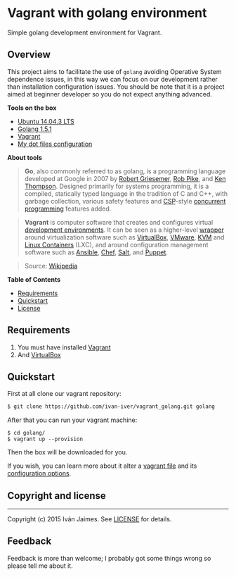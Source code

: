 # Vagrant with golang environment

Simple golang development environment for Vagrant.

## Overview

This project aims to facilitate the use of ``golang`` avoiding Operative System dependence issues, in this way we can focus on our development rather than installation configuration issues. You should be note that it is a project aimed at beginner developer so you do not expect anything advanced.

**Tools on the box**

* [Ubuntu 14.04.3 LTS](http://releases.ubuntu.com/14.04/)
* [Golang 1.5.1](https://golang.org/dl/)
* [Vagrant](https://www.vagrantup.com/)
* [My dot files configuration](https://github.com/ivan-iver/config)

**About tools**

> **Go**, also commonly referred to as golang, is a programming language developed at Google in 2007 by [Robert Griesemer](https://en.wikipedia.org/wiki/Robert_Griesemer), [Rob Pike](https://en.wikipedia.org/wiki/Rob_Pike), and [Ken Thompson](https://en.wikipedia.org/wiki/Ken_Thompson). Designed primarily for systems programming, it is a compiled, statically typed language in the tradition of C and C++, with garbage collection, various safety features and [CSP](https://en.wikipedia.org/wiki/Communicating_sequential_processes)-style [concurrent programming](https://en.wikipedia.org/wiki/Concurrent_programming) features added.



> **Vagrant** is computer software that creates and configures virtual [development environments](1). It can be seen as a higher-level [wrapper](2) around virtualization software such as [VirtualBox](3), [VMware](4), [KVM](5) and [Linux Containers](6) (LXC), and around configuration management software such as [Ansible](7), [Chef](8), [Salt](9), and [Puppet](10).

> Source: [Wikipedia](8)
    
[1]: https://en.wikipedia.org/wiki/Development_environment_(software_development_process)
[2]: https://en.wikipedia.org/wiki/Wrapper_library
[3]: https://en.wikipedia.org/wiki/VirtualBox
[4]: https://en.wikipedia.org/wiki/VMware
[5]: https://en.wikipedia.org/wiki/Kernel-based_Virtual_Machine
[6]: https://en.wikipedia.org/wiki/Linux_Containers
[7]: https://en.wikipedia.org/wiki/Ansible_(software)
[8]: https://en.wikipedia.org/wiki/Chef_(software)
[9]: https://en.wikipedia.org/wiki/Salt_(software)
[10]: https://en.wikipedia.org/wiki/Puppet_(software)
[11]: https://en.wikipedia.org/wiki/Vagrant_(software)

**Table of Contents**

- [Requirements](#require)
- [Quickstart](#quickstart)
- [License](#license)


## <a name="require">Requirements</a>

1. You must have installed [Vagrant](http://www.vagrantup.com/downloads.html)
2. And [VirtualBox](https://www.virtualbox.org/wiki/Downloads)

## <a name="quickstart"></a>Quickstart

First at all clone our vagrant repository:

``` bash
$ git clone https://github.com/ivan-iver/vagrant_golang.git golang
```

After that you can run your vagrant machine:

```
$ cd golang/
$ vagrant up --provision
```

Then the box will be downloaded for you.

If you wish, you can learn more about it alter a [vagrant file](Vagrantfile) and its [configuration options](ConfigOptions).

## <a name="license"></a>Copyright and license

***

Copyright (c) 2015 Iván Jaimes. See [LICENSE](LICENSE) for details.

## Feedback

Feedback is more than welcome; I probably got some things wrong so please tell me about it.


[Vagrant]: http://www.vagrantup.com/
[Vagrantfile]: https://github.com/ivan-iver/vagrant_golang/blob/master/Vagrantfile
[ConfigOptions]: http://docs.vagrantup.com/v2/vagrantfile/

